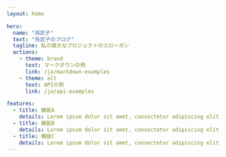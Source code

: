 ```yaml
---
layout: home

hero:
  name: "孫武子"
  text: "孫武子のブログ"
  tagline: 私の偉大なプロジェクトのスローガン
  actions:
    - theme: brand
      text: マークダウンの例
      link: /ja/markdown-examples
    - theme: alt
      text: APIの例
      link: /ja/api-examples

features:
  - title: 機能A
    details: Lorem ipsum dolor sit amet, consectetur adipiscing elit
  - title: 機能B
    details: Lorem ipsum dolor sit amet, consectetur adipiscing elit
  - title: 機能C
    details: Lorem ipsum dolor sit amet, consectetur adipiscing elit
---
```


